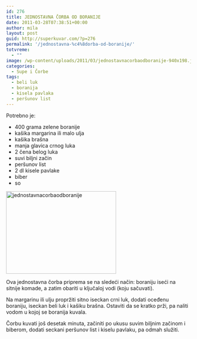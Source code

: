 ```yaml
---
id: 276
title: JEDNOSTAVNA ČORBA OD BORANIJE
date: 2011-03-28T07:38:51+00:00
author: mila
layout: post
guid: http://superkuvar.com/?p=276
permalink: '/jednostavna-%c4%8dorba-od-boranije/'
totvreme:
  - ""
image: /wp-content/uploads/2011/03/jednostavnacorbaodboranije-940x198.jpg
categories:
  - Supe i Čorbe
tags:
  - beli luk
  - boranija
  - kisela pavlaka
  - peršunov list
---
```

Potrebno je:

  * 400 grama zelene boranije
  * kašika margarina ili malo ulja
  * kašika brašna
  * manja glavica crnog luka
  * 2 čena belog luka
  * suvi biljni začin
  * peršunov list
  * 2 dl kisele pavlake
  * biber
  * so

[<img class="alignnone size-medium wp-image-9711" src="//superkuvar.com/wp-content/uploads/2011/03/jednostavnacorbaodboranije-300x225.jpg" alt="jednostavnacorbaodboranije" width="300" height="225" />](//superkuvar.com/wp-content/uploads/2011/03/jednostavnacorbaodboranije-e1440742212516.jpg)

Ova jednostavna čorba priprema se na sledeći način: boraniju iseći na sitnije komade, a zatim obariti u ključaloj vodi (koju sačuvati).

Na margarinu ili ulju propržiti sitno iseckan crni luk, dodati oceđenu boraniju, iseckan beli luk i kašiku brašna. Ostaviti da se kratko prži, pa naliti vodom u kojoj se boranija kuvala.

Čorbu kuvati još desetak minuta, začiniti po ukusu suvim biljnim začinom i biberom, dodati seckani peršunov list i kiselu pavlaku, pa odmah služiti.